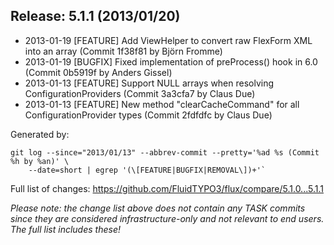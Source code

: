 ## Release: 5.1.1 (2013/01/20)

* 2013-01-19 [FEATURE] Add ViewHelper to convert raw FlexForm XML into an array (Commit 1f38f81 by Björn Fromme)
* 2013-01-19 [BUGFIX] Fixed implementation of preProcess() hook in 6.0 (Commit 0b5919f by Anders Gissel)
* 2013-01-13 [FEATURE] Support NULL arrays when resolving ConfigurationProviders (Commit 3a3cfa7 by Claus Due)
* 2013-01-13 [FEATURE] New method "clearCacheCommand" for all ConfigurationProvider types (Commit 2fdfdfc by Claus Due)

Generated by:

```
git log --since="2013/01/13" --abbrev-commit --pretty='%ad %s (Commit %h by %an)' \
    --date=short | egrep '(\[FEATURE|BUGFIX|REMOVAL\])+'`
```

Full list of changes: https://github.com/FluidTYPO3/flux/compare/5.1.0...5.1.1

*Please note: the change list above does not contain any TASK commits since they are considered 
infrastructure-only and not relevant to end users. The full list includes these!*

